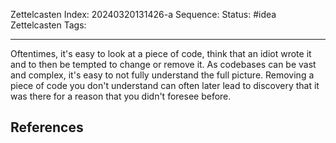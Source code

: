 Zettelcasten Index: 20240320131426-a
Sequence:
Status: #idea
Zettelcasten Tags: 

---

Oftentimes, it's easy to look at a piece of code, think that an idiot wrote it and to then be tempted to change or remove it. As codebases can be vast and complex, it's easy to not fully understand the full picture. Removing a piece of code you don't understand can often later lead to discovery that it was there for a reason that you didn't foresee before.
## References
